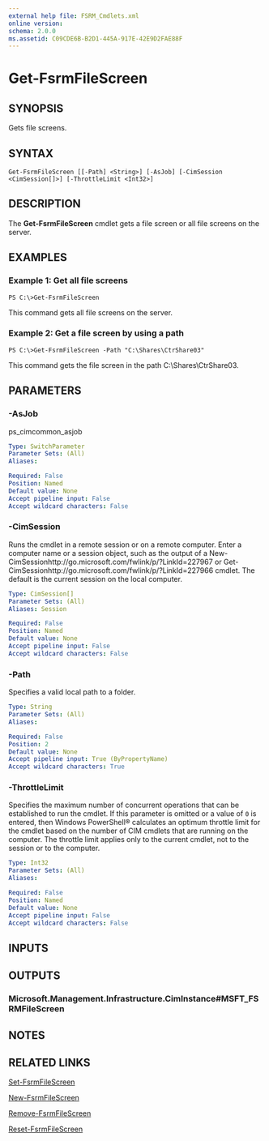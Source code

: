 ```yaml
---
external help file: FSRM_Cmdlets.xml
online version: 
schema: 2.0.0
ms.assetid: C09CDE6B-B2D1-445A-917E-42E9D2FAE88F
---
```


# Get-FsrmFileScreen

## SYNOPSIS
Gets file screens.

## SYNTAX

```
Get-FsrmFileScreen [[-Path] <String>] [-AsJob] [-CimSession <CimSession[]>] [-ThrottleLimit <Int32>]
```

## DESCRIPTION
The **Get-FsrmFileScreen** cmdlet gets a file screen or all file screens on the server.

## EXAMPLES

### Example 1: Get all file screens
```
PS C:\>Get-FsrmFileScreen
```

This command gets all file screens on the server.

### Example 2: Get a file screen by using a path
```
PS C:\>Get-FsrmFileScreen -Path "C:\Shares\CtrShare03"
```

This command gets the file screen in the path C:\Shares\CtrShare03.

## PARAMETERS

### -AsJob
ps_cimcommon_asjob

```yaml
Type: SwitchParameter
Parameter Sets: (All)
Aliases: 

Required: False
Position: Named
Default value: None
Accept pipeline input: False
Accept wildcard characters: False
```

### -CimSession
Runs the cmdlet in a remote session or on a remote computer.
Enter a computer name or a session object, such as the output of a New-CimSessionhttp://go.microsoft.com/fwlink/p/?LinkId=227967 or Get-CimSessionhttp://go.microsoft.com/fwlink/p/?LinkId=227966 cmdlet.
The default is the current session on the local computer.

```yaml
Type: CimSession[]
Parameter Sets: (All)
Aliases: Session

Required: False
Position: Named
Default value: None
Accept pipeline input: False
Accept wildcard characters: False
```

### -Path
Specifies a valid local path to a folder.

```yaml
Type: String
Parameter Sets: (All)
Aliases: 

Required: False
Position: 2
Default value: None
Accept pipeline input: True (ByPropertyName)
Accept wildcard characters: True
```

### -ThrottleLimit
Specifies the maximum number of concurrent operations that can be established to run the cmdlet.
If this parameter is omitted or a value of `0` is entered, then Windows PowerShell® calculates an optimum throttle limit for the cmdlet based on the number of CIM cmdlets that are running on the computer.
The throttle limit applies only to the current cmdlet, not to the session or to the computer.

```yaml
Type: Int32
Parameter Sets: (All)
Aliases: 

Required: False
Position: Named
Default value: None
Accept pipeline input: False
Accept wildcard characters: False
```

## INPUTS

## OUTPUTS

### Microsoft.Management.Infrastructure.CimInstance#MSFT_FSRMFileScreen

## NOTES

## RELATED LINKS

[Set-FsrmFileScreen](./Set-FsrmFileScreen.md)

[New-FsrmFileScreen](./New-FsrmFileScreen.md)

[Remove-FsrmFileScreen](./Remove-FsrmFileScreen.md)

[Reset-FsrmFileScreen](./Reset-FsrmFileScreen.md)

